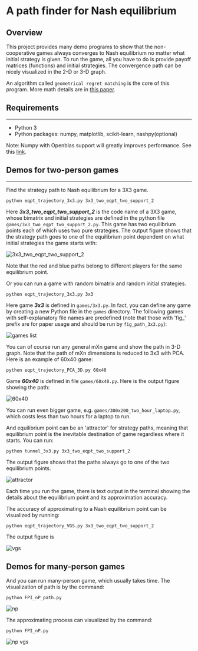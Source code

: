 # A path finder for Nash equilibrium
## Overview
This project provides many demo programs to show that the non-cooperative games always converges to Nash equilibrium no matter what initial strategy is given. To run the game, all you have to do is provide payoff matrices (functions) and initial strategies.
The convergence path can be nicely visualized in the 2-D or 3-D graph.

An algorithm called `geometrical regret matching` is the core of this program. More math details are in [this paper](https://doi.org/10.1063/5.0012735).

## Requirements
***
* Python 3
* Python packages: numpy, matplotlib, scikit-learn, nashpy(optional)

Note: Numpy with Openblas support will greatly improves performance. See this [link](https://stackoverflow.com/questions/27199822/numpy-dot-is-slow-yet-blas-and-lapack-are-installed-how-to-fix).

## Demos for two-person games
***
Find the strategy path to Nash equilibrium for a 3X3 game.
```
python eqpt_trajectory_3x3.py 3x3_two_eqpt_two_support_2
```
Here ***3x3_two_eqpt_two_support_2*** is the code name of a 3X3 game, whose bimatrix and initial strategies are defined in the python file `games/3x3_two_eqpt_two_support_2.py`. This game has two equilibrium points each of which uses two pure strategies.
The output figure shows that the strategy path goes to one of the equilibrium point dependent on what initial strategies the game starts with:

![3x3_two_eqpt_two_support_2](./trajectory_3x3.png)

Note that the red and blue paths belong to different players for the same equilibrium point.

Or you can run a game with random bimatrix and random initial strategies.
```
python eqpt_trajectory_3x3.py 3x3
```
Here game ***3x3*** is defined in `games/3x3.py`. In fact, you can define any game by creating a new Python file in the `games` directory. The following games with self-explanatory file names are predefined (note that those with 'fig_' prefix are for paper usage and should be run by `fig_path_3x3.py`):

![games list](./games_list.png)

You can of course run any general mXn game and show the path in 3-D graph. Note that the path of mXn dimensions is reduced to 3x3 with PCA. Here is an example of 60x40 game:
```
python eqpt_trajectory_PCA_3D.py 60x40
```
Game ***60x40*** is defined in file `games/60x40.py`. Here is the output figure showing the path:

![60x40](./trajectory_PCA_3D.png)

You can run even bigger game, e.g. `games/300x200_two_hour_laptop.py`, which costs less than two hours for a laptop to run.

And equilibrium point can be an 'attractor' for strategy paths, meaning that equilibrium point is the inevitable destination of game regardless where it starts. You can run:
```
python tunnel_3x3.py 3x3_two_eqpt_two_support_2
```
The output figure shows that the paths always go to one of the two equilibrium points.

![attractor](./tunnel_3x3.png)

Each time you run the game, there is text output in the terminal showing the details about the equilibrium point and its approximation accuracy.

The accuracy of approximating to a Nash equilibrium point can be visualized by running:
```
python eqpt_trajectory_VGS.py 3x3_two_eqpt_two_support_2
```
The output figure is

![vgs](./trajectory_vgs.png)


## Demos for many-person games
And you can run many-person game, which usually takes time. The visualization of path is by the command:
```
python FPI_nP_path.py
```

![np](./nP-path.png)

The approximating process can visualized by the command:
```
python FPI_nP.py
```

![np vgs](./nP.png)

